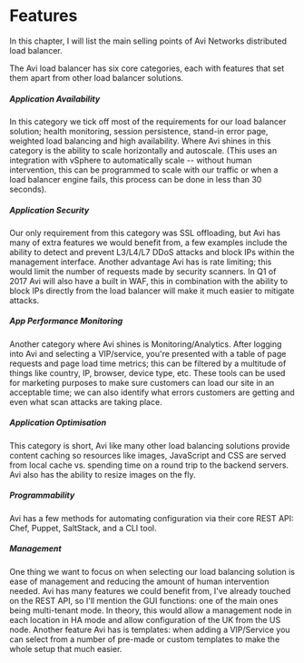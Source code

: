 # Features

In this chapter, I will list the main selling points of Avi Networks
distributed load balancer.

The Avi load balancer has six core categories, each with features that set them
apart from other load balancer solutions.

##### Application Availability
In this category we tick off most of the requirements for our load balancer
solution; health monitoring, session persistence, stand-in error page, weighted
load balancing and high availability. Where Avi shines in this category is the
ability to scale horizontally and autoscale. (This uses an integration with
vSphere to automatically scale -- without human intervention, this can be
programmed to scale with our traffic or when a load balancer engine fails, this
process can be done in less than 30 seconds).

##### Application Security
Our only requirement from this category was SSL offloading, but Avi has many
of extra features we would benefit from, a few examples include the ability to
detect and prevent L3/L4/L7 DDoS attacks and block IPs within the management
interface. Another advantage Avi has is rate limiting; this would limit the
number of requests made by security scanners. In Q1 of 2017 Avi will also have
a built in WAF, this in combination with the ability to block IPs directly from
the load balancer will make it much easier to mitigate attacks.

##### App Performance Monitoring
Another category where Avi shines is Monitoring/Analytics. After logging into
Avi and selecting a VIP/service, you're presented with a table of page requests
and page load time metrics; this can be filtered by a multitude of things like
country, IP, browser, device type, etc. These tools can be
used for marketing purposes to make sure customers can load our site in an
acceptable time; we can also identify what errors customers are getting and
even what scan attacks are taking place.

##### Application Optimisation
This category is short, Avi like many other load balancing solutions provide
content caching so resources like images, JavaScript and CSS are served from
local cache vs. spending time on a round trip to the backend servers. Avi also
has the ability to resize images on the fly.

##### Programmability
Avi has a few methods for automating configuration via their core REST API:
Chef, Puppet, SaltStack, and a CLI tool.

##### Management
One thing we want to focus on when selecting our load balancing solution is
ease of management and reducing the amount of human intervention needed.  Avi
has many features we could benefit from, I've already touched on the REST API,
so I'll mention the GUI functions: one of the main ones being multi-tenant
mode. In theory, this would allow a management node in each location in HA mode
and allow configuration of the UK from the US node. Another feature Avi has is
templates: when adding a VIP/Service you can select from a number of pre-made
or custom templates to make the whole setup that much easier.
